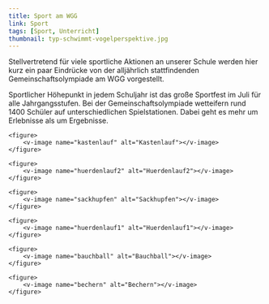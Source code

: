 ```yaml
---
title: Sport am WGG
link: Sport
tags: [Sport, Unterricht]
thumbnail: typ-schwimmt-vogelperspektive.jpg
---
```

<p>Stellvertretend für viele sportliche Aktionen an unserer Schule werden hier kurz ein paar Eindrücke von der alljährlich stattfindenden Gemeinschaftsolympiade am WGG vorgestellt.

Sportlicher Höhepunkt in jedem Schuljahr ist das große Sportfest im Juli für alle Jahrgangsstufen. Bei der Gemeinschaftsolympiade wetteifern rund 1400 Schüler auf unterschiedlichen Spielstationen. Dabei geht es mehr um Erlebnisse als um Ergebnisse. </p>
<gallery>
    <figure>
        <v-image name="pedalo" alt="Pedalo"></v-image>
    </figure>

    <figure>
        <v-image name="kastenlauf" alt="Kastenlauf"></v-image>
    </figure>

    <figure>
        <v-image name="huerdenlauf2" alt="Huerdenlauf2"></v-image>
    </figure>

    <figure>
        <v-image name="sackhupfen" alt="Sackhupfen"></v-image>
    </figure>
        
    <figure>
        <v-image name="huerdenlauf1" alt="Huerdenlauf1"></v-image>
    </figure>

    <figure>
        <v-image name="bauchball" alt="Bauchball"></v-image>
    </figure>

    <figure>
        <v-image name="bechern" alt="Bechern"></v-image>
    </figure>
</gallery> 
